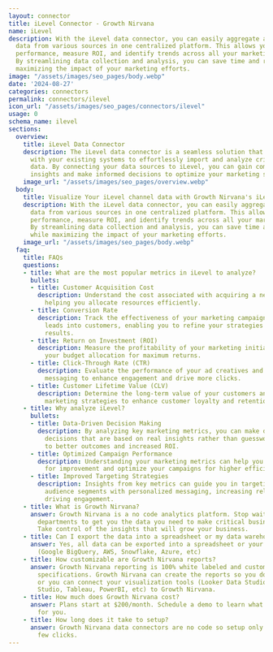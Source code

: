 ```yaml
---
layout: connector
title: iLevel Connector - Growth Nirvana
name: iLevel
description: With the iLevel data connector, you can easily aggregate and harmonize
  data from various sources in one centralized platform. This allows you to track
  performance, measure ROI, and identify trends across all your marketing channels.
  By streamlining data collection and analysis, you can save time and resources while
  maximizing the impact of your marketing efforts.
image: "/assets/images/seo_pages/body.webp"
date: '2024-08-27'
categories: connectors
permalink: connectors/ilevel
icon_url: "/assets/images/seo_pages/connectors/ilevel"
usage: 0
schema_name: ilevel
sections:
  overview:
    title: iLevel Data Connector
    description: The iLevel data connector is a seamless solution that integrates
      with your existing systems to effortlessly import and analyze critical marketing
      data. By connecting your data sources to iLevel, you can gain comprehensive
      insights and make informed decisions to optimize your marketing strategies.
    image_url: "/assets/images/seo_pages/overview.webp"
  body:
    title: Visualize Your iLevel channel data with Growth Nirvana's iLevel Connector
    description: With the iLevel data connector, you can easily aggregate and harmonize
      data from various sources in one centralized platform. This allows you to track
      performance, measure ROI, and identify trends across all your marketing channels.
      By streamlining data collection and analysis, you can save time and resources
      while maximizing the impact of your marketing efforts.
    image_url: "/assets/images/seo_pages/body.webp"
  faq:
    title: FAQs
    questions:
    - title: What are the most popular metrics in iLevel to analyze?
      bullets:
      - title: Customer Acquisition Cost
        description: Understand the cost associated with acquiring a new customer,
          helping you allocate resources efficiently.
      - title: Conversion Rate
        description: Track the effectiveness of your marketing campaigns in converting
          leads into customers, enabling you to refine your strategies for better
          results.
      - title: Return on Investment (ROI)
        description: Measure the profitability of your marketing initiatives and optimize
          your budget allocation for maximum returns.
      - title: Click-Through Rate (CTR)
        description: Evaluate the performance of your ad creatives and refine your
          messaging to enhance engagement and drive more clicks.
      - title: Customer Lifetime Value (CLV)
        description: Determine the long-term value of your customers and tailor your
          marketing strategies to enhance customer loyalty and retention.
    - title: Why analyze iLevel?
      bullets:
      - title: Data-Driven Decision Making
        description: By analyzing key marketing metrics, you can make data-driven
          decisions that are based on real insights rather than guesswork, leading
          to better outcomes and increased ROI.
      - title: Optimized Campaign Performance
        description: Understanding your marketing metrics can help you identify areas
          for improvement and optimize your campaigns for higher efficiency and effectiveness.
      - title: Improved Targeting Strategies
        description: Insights from key metrics can guide you in targeting the right
          audience segments with personalized messaging, increasing relevance and
          driving engagement.
    - title: What is Growth Nirvana?
      answer: Growth Nirvana is a no code analytics platform. Stop waiting for other
        departments to get you the data you need to make critical business decisions.
        Take control of the insights that will grow your business.
    - title: Can I export the data into a spreadsheet or my data warehouse?
      answer: Yes, all data can be exported into a spreadsheet or your data warehouse
        (Google BigQuery, AWS, Snowflake, Azure, etc)
    - title: How customizable are Growth Nirvana reports?
      answer: Growth Nirvana reporting is 100% white labeled and customized to your
        specifications. Growth Nirvana can create the reports so you don’t have to
        or you can connect your visualization tools (Looker Data Studio/Google Data
        Studio, Tableau, PowerBI, etc) to Growth Nirvana.
    - title: How much does Growth Nirvana cost?
      answer: Plans start at $200/month. Schedule a demo to learn what plan is best
        for you.
    - title: How long does it take to setup?
      answer: Growth Nirvana data connectors are no code so setup only requires a
        few clicks.
---
```

